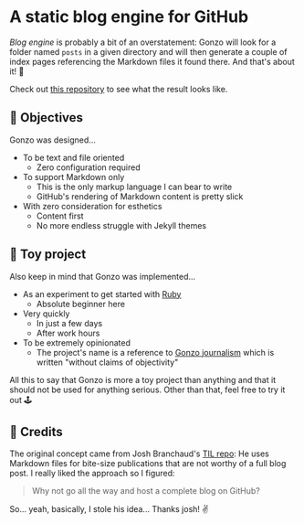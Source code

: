 # A static blog engine for GitHub

_Blog engine_ is probably a bit of an overstatement: Gonzo will look for a folder named `posts` in a given directory and will then generate a couple of index pages referencing the Markdown files it found there. And that's about it! :shrug:

Check out [this repository](https://github.com/mbauny/blog) to see what the result looks like.

## :dart: Objectives

Gonzo was designed...

-   To be text and file oriented
    -   Zero configuration required
-   To support Markdown only
    -   This is the only markup language I can bear to write
    -   GitHub's rendering of Markdown content is pretty slick
-   With zero consideration for esthetics
    -   Content first
    -   No more endless struggle with Jekyll themes

## :construction: Toy project

Also keep in mind that Gonzo was implemented...

-   As an experiment to get started with [Ruby](https://www.ruby-lang.org/en/)
    -   Absolute beginner here
-   Very quickly
    -   In just a few days
    -   After work hours
-   To be extremely opinionated
    -   The project's name is a reference to [Gonzo journalism](https://en.wikipedia.org/wiki/Gonzo_journalism) which is written "without claims of objectivity"

All this to say that Gonzo is more a toy project than anything and that it should not be used for anything serious. Other than that, feel free to try it out :joystick:

## :clap: Credits

The original concept came from Josh Branchaud's [TIL repo](https://github.com/jbranchaud/til): He uses Markdown files for bite-size publications that are not worthy of a full blog post. I really liked the approach so I figured:

> Why not go all the way and host a complete blog on GitHub?

So... yeah, basically, I stole his idea... Thanks josh! :v:
